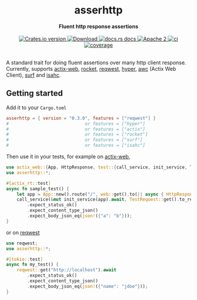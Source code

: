 <h1 align="center">asserhttp</h1>
<div align="center">
 <strong>
   Fluent http response assertions
 </strong>
</div>
<br />
<div align="center">
  <!-- Crates version -->
  <a href="https://crates.io/crates/asserhttp">
    <img src="https://img.shields.io/crates/v/asserhttp.svg?style=flat-square"
    alt="Crates.io version" />
  </a>
  <!-- Downloads -->
  <a href="https://crates.io/crates/asserhttp">
    <img src="https://img.shields.io/crates/d/asserhttp.svg?style=flat-square"
      alt="Download" />
  </a>
  <!-- docs.rs docs -->
  <a href="https://docs.rs/asserhttp">
    <img src="https://img.shields.io/badge/docs-latest-blue.svg?style=flat-square"
      alt="docs.rs docs" />
  </a>
  <!-- license -->
  <a href="LICENSE">
    <img src="https://img.shields.io/badge/license-Apache_2-blue.svg?style=flat-square"
      alt="Apache 2" />
  </a>
  <!-- CI status -->
  <a href="https://github.com/beltram/asserhttp/actions">
    <img src="https://github.com/beltram/asserhttp/workflows/ci/badge.svg?style=flat-square"
      alt="ci" />
  </a>
  <!-- Code coverage -->
  <a href="https://coveralls.io/github/beltram/asserhttp?branch=main">
    <img src="https://coveralls.io/repos/github/beltram/asserhttp/badge.svg?branch=main" alt="coverage" />
  </a>
</div>
<br/>

A standard trait for doing fluent assertions over many http client response. Currently, supports 
[actix-web](https://actix.rs/docs/testing/), [rocket](https://github.com/SergioBenitez/Rocket),
[reqwest](https://github.com/seanmonstar/reqwest), [hyper](https://github.com/hyperium/hyper),
[awc](https://docs.rs/awc) (Actix Web Client), [surf](https://github.com/http-rs/surf) and [isahc](https://github.com/sagebind/isahc).  

## Getting started

Add it to your `Cargo.toml`

```toml
asserhttp = { version = "0.3.0", features = ["reqwest"] }
#                             or features = ["hyper"]
#                             or features = ["actix"]
#                             or features = ["rocket"]
#                             or features = ["surf"]
#                             or features = ["isahc"]
```

Then use it in your tests, for example on [actix-web](https://actix.rs/docs/testing/),

```rust
use actix_web::{App, HttpResponse, test::{call_service, init_service, TestRequest}, web};
use asserhttp::*;

#[actix_rt::test]
async fn sample_test() {
    let app = App::new().route("/", web::get().to(|| async { HttpResponse::Ok().body(json!({"a": "b"})) }));
    call_service(&mut init_service(app).await, TestRequest::get().to_request()).await
        .expect_status_ok()
        .expect_content_type_json()
        .expect_body_json_eq(json!({"a": "b"}));
}
```

or on [reqwest](https://github.com/seanmonstar/reqwest)
```rust
use reqwest;
use asserhttp::*;

#[tokio::test]
async fn my_test() {
    reqwest::get("http://localhost").await
        .expect_status_ok()
        .expect_content_type_json()
        .expect_body_json_eq(json!({"name": "jdoe"}));
}
```